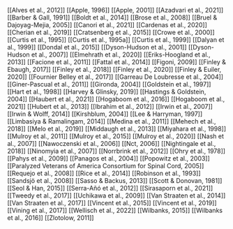 [[Alves et al., 2012]]
[[Apple, 1996]]
[[Apple, 2001]]
[[Azadvari et al., 2021]]
[[Barber & Gall, 1991]]
[[Boldt et al., 2014]]
[[Brose et al., 2008]]
[[Bruel & Dajoyag-Mejia, 2005]]
[[Canori et al., 2021]]
[[Cardenas et al., 2020]]
[[Cherian et al., 2019]]
[[Cratsenberg et al., 2015]]
[[Crowe et al., 2000]]
[[Curtis et al., 1995]]
[[Curtis et al., 1995a]]
[[Curtis et al., 1999]]
[[Dalyan et al., 1999]]
[[Dondal et al., 2015]]
[[Dyson-Hudson et al., 2001]]
[[Dyson-Hudson et al., 2007]]
[[Elmehrath et al., 2020]]
[[Eriks-Hoogland et al., 2013]]
[[Facione et al., 2011]]
[[Fattal et al., 2014]]
[[Figoni, 2009]]
[[Finley & Ebaugh, 2017]]
[[Finley et al., 2018]]
[[Finley et al., 2020]]
[[Finley & Euiler, 2020]]
[[Fournier Belley et al., 2017]]
[[Garreau De Loubresse et al., 2004]]
[[Giner-Pascual et al., 2011]]
[[Gironda, 2004]]
[[Goldstein et al., 1997]]
[[Hart et al., 1998]]
[[Harvey & Glinsky, 2019]]
[[Hastings & Goldstein, 2004]]
[[Haubert et al., 2021]]
[[Hogaboom et al., 2016]]
[[Hogaboom et al., 2021]]
[[Hubert et al., 2013]]
[[Ibrahim et al., 2012]]
[[Irwin et al., 2007]]
[[Irwin & Wolff, 2014]]
[[Kirshblum, 2004]]
[[Lee & Harryman, 1997]]
[[Limbasiya & Ramalingam, 2014]]
[[Medina et al., 2011]]
[[Mehech et al., 2018]]
[[Melo et al., 2019]]
[[Middaugh et al., 2013]]
[[Miyahara et al., 1998]]
[[Mulroy et al., 2011]]
[[Mulroy et al., 2015]]
[[Mulroy et al., 2020]]
[[Nash et al., 2007]]
[[Nawoczenski et al., 2006]]
[[Nct, 2006]]
[[Nightingale et al., 2018]]
[[Ninomyia et al., 2007]]
[[Norrbrink et al., 2012]]
[[Ohry et al., 1978]]
[[Pahys et al., 2009]]
[[Panagos et al., 2004]]
[[Popowitz et al., 2003]]
[[Paralyzed Veterans of America Consortium for Spinal Cord, 2005]]
[[Requejo et al., 2008]]
[[Rice et al., 2014]]
[[Robinson et al., 1993]]
[[Sandsjö et al., 2008]]
[[Sasso & Backus, 2013]]
[[Scott & Donovan, 1981]]
[[Seol & Han, 2015]]
[[Serra-Añó et al., 2012]]
[[Sirasaporn et al., 2021]]
[[Tweedy et al., 2017]]
[[Uchikawa et al., 2009]]
[[Van Straaten et al., 2014]]
[[Van Straaten et al., 2017]]
[[Vincent et al., 2015]]
[[Vincent et al., 2019]]
[[Vining et al., 2017]]
[[Wellisch et al., 2022]]
[[Wilbanks, 2015]]
[[Wilbanks et al., 2016]]
[[Zlotolow, 2011]]
